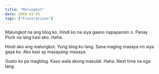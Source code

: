 ```yaml
---
title: "Malungkot"
date: 2009-03-05
tags: ["Frustrations"]
---
```


Malungkot na ang blog ko. Hindi ko na siya gaano napapansin o. Panay Plurk na lang kasi ako. Haha.

Hindi ako ang malungkot. Yung blog ko lang. Sana maging masaya rin siya gaya ko. Ako kasi ay masayang-masaya.

Gusto ko pa magblog. Kaso wala akong masulat. Haha. Next time na nga lang.